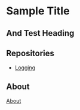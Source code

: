 # Sample Title

## And Test Heading

## Repositories

* [Logging](https://github.com/tandauioan/logging)

## About

[About](about.md)

